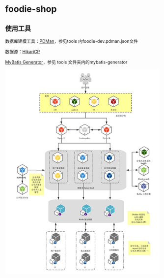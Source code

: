 # foodie-shop

## 使用工具
数据库建模工具：[PDMan](http://pdman.cn/)，参见tools 内foodie-dev.pdman.json文件

数据源：[HikariCP](https://github.com/brettwooldridge/HikariCP)

[MyBatis Generator](http://mybatis.org/generator/index.html)，参见 tools 文件夹内的mybatis-generator



![基本架构图](./tools/arch.jpg)